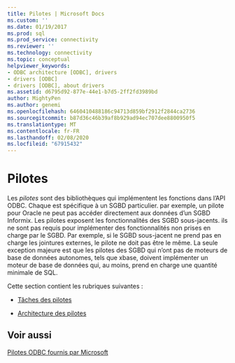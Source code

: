 ```yaml
---
title: Pilotes | Microsoft Docs
ms.custom: ''
ms.date: 01/19/2017
ms.prod: sql
ms.prod_service: connectivity
ms.reviewer: ''
ms.technology: connectivity
ms.topic: conceptual
helpviewer_keywords:
- ODBC architecture [ODBC], drivers
- drivers [ODBC]
- drivers [ODBC], about drivers
ms.assetid: d6795d92-877e-44e1-b7d5-2ff2fd3989bd
author: MightyPen
ms.author: genemi
ms.openlocfilehash: 6460410488186c94713d859bf2912f2844ca2736
ms.sourcegitcommit: b87d36c46b39af8b929ad94ec707dee8800950f5
ms.translationtype: MT
ms.contentlocale: fr-FR
ms.lasthandoff: 02/08/2020
ms.locfileid: "67915432"
---
```

# <a name="drivers"></a>Pilotes
Les *pilotes* sont des bibliothèques qui implémentent les fonctions dans l’API ODBC. Chaque est spécifique à un SGBD particulier. par exemple, un pilote pour Oracle ne peut pas accéder directement aux données d’un SGBD Informix. Les pilotes exposent les fonctionnalités des SGBD sous-jacents. ils ne sont pas requis pour implémenter des fonctionnalités non prises en charge par le SGBD. Par exemple, si le SGBD sous-jacent ne prend pas en charge les jointures externes, le pilote ne doit pas être le même. La seule exception majeure est que les pilotes des SGBD qui n’ont pas de moteurs de base de données autonomes, tels que xbase, doivent implémenter un moteur de base de données qui, au moins, prend en charge une quantité minimale de SQL.  
  
 Cette section contient les rubriques suivantes :  
  
-   [Tâches des pilotes](../../odbc/reference/driver-tasks.md)  
  
-   [Architecture des pilotes](../../odbc/reference/driver-architecture.md)  
  
## <a name="see-also"></a>Voir aussi  
 [Pilotes ODBC fournis par Microsoft](../../odbc/microsoft/microsoft-supplied-odbc-drivers.md)
